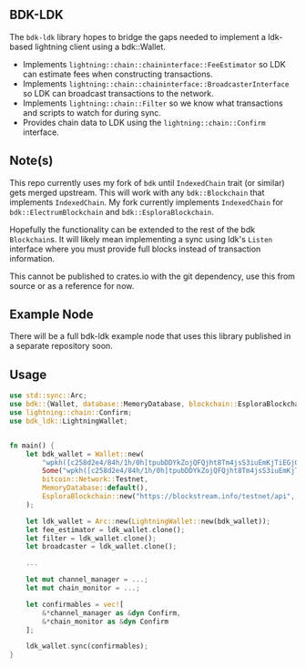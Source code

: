## BDK-LDK

The `bdk-ldk` library hopes to bridge the gaps needed to implement a ldk-based lightning client using a bdk::Wallet.

* Implements `lightning::chain::chaininterface::FeeEstimator` so LDK can estimate fees when constructing transactions.
* Implements `lightning::chain::chaininterface::BroadcasterInterface` so LDK can broadcast transactions to the network.
* Implements `lightning::chain::Filter` so we know what transactions and scripts to watch for during sync.
* Provides chain data to LDK using the `lightning::chain::Confirm` interface.

## Note(s)

This repo currently uses my fork of `bdk` until `IndexedChain` trait (or similar) gets merged upstream.  This will work with any `bdk::Blockchain` that implements `IndexedChain`. My fork currently implements `IndexedChain` for `bdk::ElectrumBlockchain` and `bdk::EsploraBlockchain`.

Hopefully the functionality can be extended to the rest of the bdk `Blockchain`s.  It will likely mean implementing a sync using ldk's `Listen` interface where you must provide full blocks instead of transaction information.

This cannot be published to crates.io with the git dependency, use this from source or as a reference for now.

## Example Node

There will be a full bdk-ldk example node that uses this library published in a separate repository soon.

## Usage

```rust
use std::sync::Arc;
use bdk::{Wallet, database::MemoryDatabase, blockchain::EsploraBlockchain};
use lightning::chain::Confirm;
use bdk_ldk::LightningWallet;


fn main() {
    let bdk_wallet = Wallet::new(
        "wpkh([c258d2e4/84h/1h/0h]tpubDDYkZojQFQjht8Tm4jsS3iuEmKjTiEGjG6KnuFNKKJb5A6ZUCUZKdvLdSDWofKi4ToRCwb9poe1XdqfUnP4jaJjCB2Zwv11ZLgSbnZSNecE/0/*)",
        Some("wpkh([c258d2e4/84h/1h/0h]tpubDDYkZojQFQjht8Tm4jsS3iuEmKjTiEGjG6KnuFNKKJb5A6ZUCUZKdvLdSDWofKi4ToRCwb9poe1XdqfUnP4jaJjCB2Zwv11ZLgSbnZSNecE/1/*)"),
        bitcoin::Network::Testnet,
        MemoryDatabase::default(),
        EsploraBlockchain::new("https://blockstream.info/testnet/api", 20)
    );

    let ldk_wallet = Arc::new(LightningWallet::new(bdk_wallet));
    let fee_estimator = ldk_wallet.clone();
    let filter = ldk_wallet.clone();
    let broadcaster = ldk_wallet.clone();

    ...

    let mut channel_manager = ...;
    let mut chain_monitor = ...;

    let confirmables = vec![
		&*channel_manager as &dyn Confirm, 
		&*chain_monitor as &dyn Confirm
	];

    ldk_wallet.sync(confirmables);
}
```
